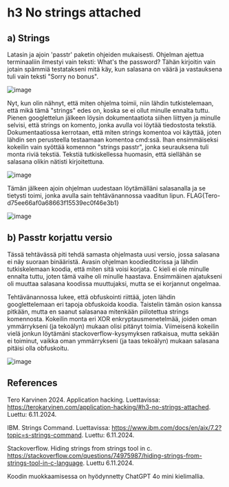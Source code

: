 # h3 No strings attached

## a) Strings

Latasin ja ajoin 'passtr' paketin ohjeiden mukaisesti.
Ohjelman ajettua terminaaliin ilmestyi vain teksti: What's the password?
Tähän kirjoitin vain jotain spämmiä testatakseni mitä käy, kun salasana on väärä ja vastauksena tuli vain teksti "Sorry no bonus".

![image](https://github.com/user-attachments/assets/030d08c8-a958-43f9-83cd-7f2cc141b45d)

Nyt, kun olin nähnyt, että miten ohjelma toimii, niin lähdin tutkistelemaan, että mikä tämä "strings" edes on, koska se ei ollut minulle ennalta tuttu.
Pienen googlettelun jälkeen löysin dokumentaatiota siihen liittyen ja minulle selvisi, että strings on komento, jonka avulla voi löytää tiedostosta tekstiä.
Dokumentaatiossa kerrotaan, että miten strings komentoa voi käyttää, joten lähdin sen perusteella testaamaan komentoa cmd:ssä.
Ihan ensimmäiseksi kokeilin vain syöttää komennon "strings passtr", jonka seurauksena tuli monta riviä tekstiä.
Tekstiä tutkiskellessa huomasin, että siellähän se salasana olikin nätisti kirjoitettuna.

![image](https://github.com/user-attachments/assets/6454c199-56fa-46e2-a35f-9316e7955e27)

Tämän jälkeen ajoin ohjelman uudestaan löytämälläni salasanalla ja se tietysti toimi, jonka avulla sain tehtävänannossa vaaditun lipun.
FLAG{Tero-d75ee66af0a68663f15539ec0f46e3b1}

![image](https://github.com/user-attachments/assets/37b32a9a-5254-4f6c-9b4a-be0cfc82292a)

## b) Passtr korjattu versio

Tässä tehtävässä piti tehdä samasta ohjelmasta uusi versio, jossa salasana ei näy suoraan binääristä. 
Avasin ohjelman koodieditorissa ja lähdin tutkiskelemaan koodia, että miten sitä voisi korjata.
C kieli ei ole minulle ennalta tuttu, joten tämä vaihe oli minulle haastava.
Ensimmäinen ajatukseni oli muuttaa salasana koodissa muuttujaksi, mutta se ei korjannut ongelmaa.

Tehtävänannossa lukee, että obfuskointi riittää, joten lähdin googlettelemaan eri tapoja obfuskoida koodia.
Taistelin tämän osion kanssa pitkään, mutta en saanut salasanaa mitenkään piilotettua strings komennosta.
Kokeilin monta eri XOR enkryptausmenetelmää, joiden oman ymmärrykseni (ja tekoälyn) mukaan olisi pitänyt toimia.
Viimeisenä kokeilin vielä jonkun löytämäni stackoverflow-kysymyksen ratkaisua, mutta sekään ei toiminut, vaikka oman ymmärrykseni (ja taas tekoälyn) mukaan salasana pitäisi olla obfuskoitu.

![image](https://github.com/user-attachments/assets/faaf04f2-163b-4f97-9e1e-eddee035c1e0)





## References

Tero Karvinen 2024. Application hacking. Luettavissa: https://terokarvinen.com/application-hacking/#h3-no-strings-attached. Luettu: 6.11.2024.

IBM. Strings Command. Luettavissa: https://www.ibm.com/docs/en/aix/7.2?topic=s-strings-command. Luettu: 6.11.2024.

Stackoverflow. Hiding strings from strings tool in c. https://stackoverflow.com/questions/74975987/hiding-strings-from-strings-tool-in-c-language. Luettu 6.11.2024.

Koodin muokkaamisessa on hyödynnetty ChatGPT 4o mini kielimallia.
